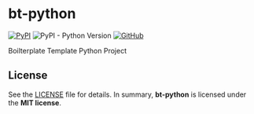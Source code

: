 # bt-python

[![PyPI](https://img.shields.io/pypi/v/bt-python?style=flat-square)](https://pypi.org/project/bt-python/)
![PyPI - Python Version](https://img.shields.io/pypi/pyversions/bt-python?style=flat-square)
[![GitHub](https://img.shields.io/github/license/yourid/bt-python?style=flat-square)](https://github.com/yourid/bt-python/)

Boilterplate Template Python Project

## License

See the [LICENSE](./LICENSE) file for details. In summary,
**bt-python** is licensed under the **MIT license**.
